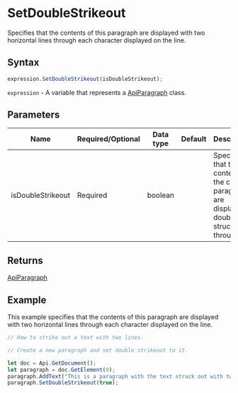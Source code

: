 # SetDoubleStrikeout

Specifies that the contents of this paragraph are displayed with two horizontal lines through each character displayed on the line.

## Syntax

```javascript
expression.SetDoubleStrikeout(isDoubleStrikeout);
```

`expression` - A variable that represents a [ApiParagraph](../ApiParagraph.md) class.

## Parameters

| **Name** | **Required/Optional** | **Data type** | **Default** | **Description** |
| ------------- | ------------- | ------------- | ------------- | ------------- |
| isDoubleStrikeout | Required | boolean |  | Specifies that the contents of the current paragraph are displayed double struck through. |

## Returns

[ApiParagraph](../../ApiParagraph/ApiParagraph.md)

## Example

This example specifies that the contents of this paragraph are displayed with two horizontal lines through each character displayed on the line.

```javascript editor-docx
// How to strike out a text with two lines.

// Create a new paragraph and set double strikeout to it.

let doc = Api.GetDocument();
let paragraph = doc.GetElement(0);
paragraph.AddText("This is a paragraph with the text struck out with two lines.");
paragraph.SetDoubleStrikeout(true);
```
